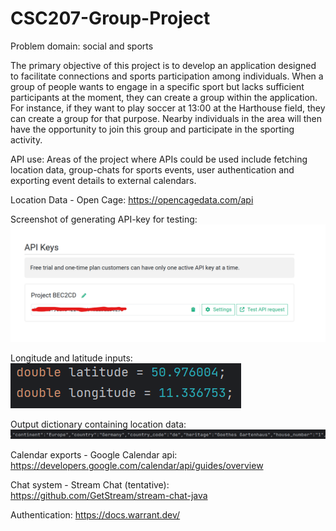 # CSC207-Group-Project

Problem domain: social and sports 

The primary objective of this project is to develop an application designed to facilitate connections
and sports participation among individuals. When a group of people wants to engage in a specific sport but
lacks sufficient participants at the moment, they can create a group within the application. 
For instance, if they want to play soccer at 13:00 at the Harthouse field, they can create a group
for that purpose. Nearby individuals in the area will then have the opportunity to join this group
and participate in the sporting activity.

API use:
Areas of the project where APIs could be used include fetching location data, group-chats for sports events, 
user authentication and exporting event details to external calendars.

Location Data - Open Cage:
https://opencagedata.com/api

Screenshot of generating API-key for testing:  
![Alt text](images/openCage.png?raw=true)

Longitude and latitude inputs:  
![Alt text](images/longlat.png?raw=true)

Output dictionary containing location data:  
![Alt text](images/goethes.png?raw=true)

Calendar exports - Google Calendar api:
https://developers.google.com/calendar/api/guides/overview

Chat system - Stream Chat (tentative):
https://github.com/GetStream/stream-chat-java

Authentication:
https://docs.warrant.dev/
